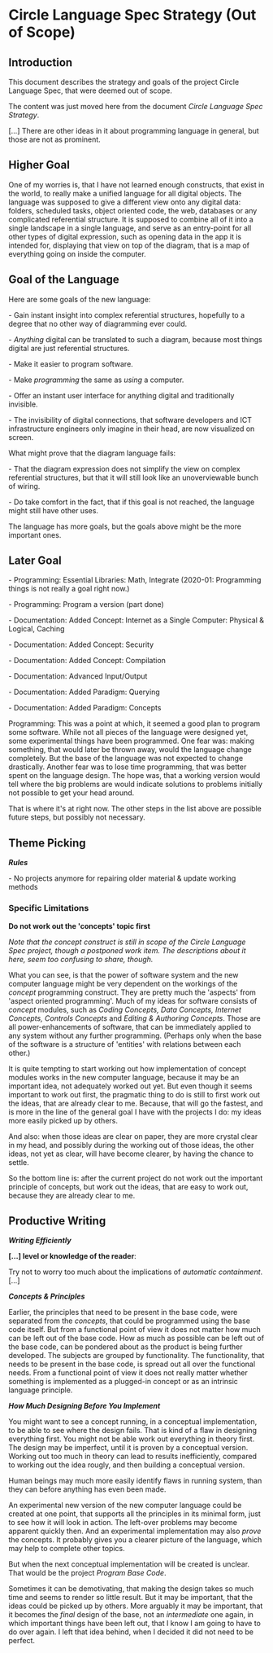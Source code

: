 ﻿Circle Language Spec Strategy (Out of Scope)
===========================================


Introduction
------------

This document describes the strategy and goals of the project Circle Language Spec, that were deemed out of scope.

The content was just moved here from the document *Circle Language Spec Strategy*.

[…] There are other ideas in it about programming language in general, but those are not as prominent.


Higher Goal
-----------

One of my worries is, that I have not learned enough constructs, that exist in the world, to really make a unified language for all digital objects. The language was supposed to give a different view onto any digital data: folders, scheduled tasks, object oriented code, the web, databases or any complicated referential structure. It is supposed to combine all of it into a single landscape in a single language, and serve as an entry-point for all other types of digital expression, such as opening data in the app it is intended for, displaying that view on top of the diagram, that is a map of everything going on inside the computer.


Goal of the Language
--------------------

Here are some goals of the new language:

\- Gain instant insight into complex referential structures, hopefully to a degree that no other way of diagramming ever could.

\- *Anything* digital can be translated to such a diagram, because most things digital are just referential structures.

\- Make it easier to program software.

\- Make *programming* the same as *using* a computer.

\- Offer an instant user interface for anything digital and traditionally invisible.

\- The invisibility of digital connections, that software developers and ICT infrastructure engineers only imagine in their head, are now visualized on screen.

What might prove that the diagram language fails:

\- That the diagram expression does not simplify the view on complex referential structures, but that it will still look like an unoverviewable bunch of wiring.

\- Do take comfort in the fact, that if this goal is not reached, the language might still have other uses.

The language has more goals, but the goals above might be the more important ones.


Later Goal
----------

\- Programming: Essential Libraries: Math, Integrate (2020-01: Programming things is not really a goal right now.)

\- Programming: Program a version (part done)

\- Documentation: Added Concept: Internet as a Single Computer: Physical & Logical, Caching

\- Documentation: Added Concept: Security

\- Documentation: Added Concept: Compilation

\- Documentation: Advanced Input/Output

\- Documentation: Added Paradigm: Querying

\- Documentation: Added Paradigm: Concepts

Programming: This was a point at which, it seemed a good plan to program some software. While not all pieces of the language were designed yet, some experimental things have been programmed. One fear was: making something, that would later be thrown away, would the language change completely. But the base of the language was not expected to change drastically. Another fear was to lose time programming, that was better spent on the language design. The hope was, that a working version would tell where the big problems are would indicate solutions to problems initially not possible to get your head around.

That is where it's at right now. The other steps in the list above are possible future steps, but possibly not necessary.


Theme Picking
-------------

***Rules***

\- No projects anymore for repairing older material & update working methods

### Specific Limitations

**Do not work out the 'concepts' topic first**

*Note that the concept construct is still in scope of the Circle Language Spec project, though a postponed work item. The descriptions about it here, seem too confusing to share, though.*

What you can see, is that the power of software system and the new computer language might be very dependent on the workings of the *concept* programming construct. They are pretty much the 'aspects' from 'aspect oriented programming'. Much of my ideas for software consists of *concept* modules, such as *Coding Concepts, Data Concepts, Internet Concepts, Controls Concepts* and *Editing & Authoring Concepts*. Those are all power-enhancements of software, that can be immediately applied to any system without any further programming. (Perhaps only when the base of the software is a structure of 'entities' with relations between each other.)

It is quite tempting to start working out how implementation of concept modules works in the new computer language, because it may be an important idea, not adequately worked out yet. But even though it seems important to work out first, the pragmatic thing to do is still to first work out the ideas, that are already clear to me. Because, that will go the fastest, and is more in the line of the general goal I have with the projects I do: my ideas more easily picked up by others.

And also: when those ideas are clear on paper, they are more crystal clear in my head, and possibly during the working out of those ideas, the other ideas, not yet as clear, will have become clearer, by having the chance to settle.

So the bottom line is: after the current project do not work out the important principle of concepts, but work out the ideas, that are easy to work out, because they are already clear to me.


Productive Writing
------------------

***Writing Efficiently***

**[…] level or knowledge of the reader**:

Try not to worry too much about the implications of *automatic containment*. […]

***Concepts & Principles***

Earlier, the principles that need to be present in the base code, were separated from the *concepts*, that could be programmed using the base code itself. But from a functional point of view it does not matter how much can be left out of the base code. How as much as possible can be left out of the base code, can be pondered about as the product is being further developed. The subjects are grouped by functionality. The functionality, that needs to be present in the base code, is spread out all over the functional needs. From a functional point of view it does not really matter whether something is implemented as a plugged-in concept or as an intrinsic language principle.

***How Much Designing Before You Implement***

You might want to see a concept running, in a conceptual implementation, to be able to see where the design fails. That is kind of a flaw in designing everything first. You might not be able work out everything in theory first. The design may be imperfect, until it is proven by a conceptual version. Working out too much in theory can lead to results inefficiently, compared to working out the idea rougly, and then building a conceptual version.

Human beings may much more easily identify flaws in running system, than they can before anything has even been made.

An experimental new version of the new computer language could be created at one point, that supports all the principles in its minimal form, just to see how it will look in action. The left-over problems may become apparent quickly then. And an experimental implementation may also *prove* the concepts. It probably gives you a clearer picture of the language, which may help to complete other topics.

But when the next conceptual implementation will be created is unclear. That would be the project *Program Base Code*.

Sometimes it can be demotivating, that making the design takes so much time and seems to render so little result. But it may be important, that the ideas could be picked up by others. More arguably it may be important, that it becomes the *final* design of the base, not an *intermediate* one again, in which important things have been left out, that I know I am going to have to do over again. I left that idea behind, when I decided it did not need to be perfect.

